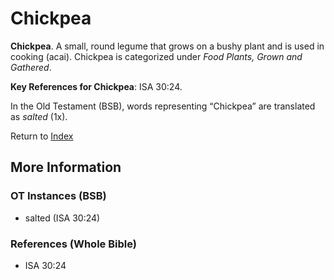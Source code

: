 # Chickpea
**Chickpea**. 
A small, round legume that grows on a bushy plant and is used in cooking (acai). 
Chickpea is categorized under _Food Plants, Grown and Gathered_. 


**Key References for Chickpea**: 
ISA 30:24. 


In the Old Testament (BSB), words representing “Chickpea” are translated as 
*salted* (1x). 




Return to [Index](00-Index.md)

## More Information

### OT Instances (BSB)

* salted (ISA 30:24)



### References (Whole Bible)

* ISA 30:24



